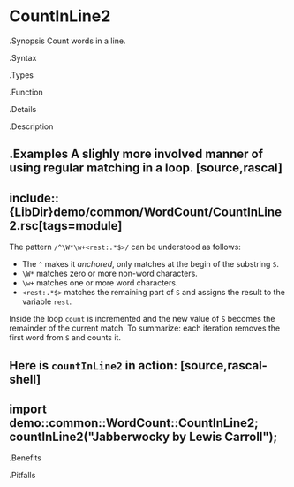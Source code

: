 # CountInLine2

.Synopsis
Count words in a line.

.Syntax

.Types

.Function

.Details

.Description

.Examples
A slighly more involved manner of using regular matching in a loop.
[source,rascal]
----
include::{LibDir}demo/common/WordCount/CountInLine2.rsc[tags=module]
----

                
The pattern `/^\W*\w+<rest:.*$>/` can be understood as follows:

*  The `^` makes it _anchored_, only matches at the begin of the substring `S`.
*  `\W*` matches zero or more non-word characters.
*  `\w+` matches one or more word characters.
*  `<rest:.*$>` matches the remaining part of `S` and assigns the result to the variable `rest`.


Inside the loop `count` is incremented and the new value of `S` becomes
the remainder of the current match. To summarize: each iteration
removes the first word from `S` and counts it.

Here is `countInLine2` in action:
[source,rascal-shell]
----
import demo::common::WordCount::CountInLine2;
countInLine2("Jabberwocky by Lewis Carroll");
----

.Benefits

.Pitfalls

